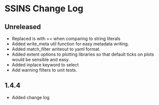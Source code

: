 # SSINS Change Log

## Unreleased
- Replaced is with == when comparing to string literals
- Added write_meta util function for easy metadata writing.
- Added match_filter writeout to yaml format.
- Added extent options to plotting libraries so that default ticks on plots would
  be sensible and easy.
- Added inplace keyword to select
- Add warning filters to unit tests.

## 1.4.4

- Added change log

